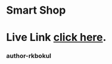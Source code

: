 # Smart Shop

# Live Link [click here](https://smart-watch-shop-rk.netlify.app/).


### author-rkbokul